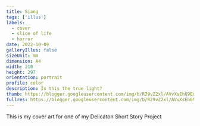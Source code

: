 ```yaml
---
title: Siang
tags: ['illus']
labels:
  - cover
  - slice of life
  - horror
date: 2022-10-09
galleryIllus: false
sizeUnit: mm
dimension: A4
width: 210
height: 297
orientation: portrait
profile: color
description: Is this the true light?
thumb: https://blogger.googleusercontent.com/img/b/R29vZ2xl/AVvXsEh69EughvN5qv4adLpilBpGfN1mPIy6K_GvtLP4wfrVV0ee64MIWsh4r07ORQH9t8VYSCbw_eJLOaQJ3FmgFT7itKu9qSZ910DnVS_iszOY06TpVwMwhlLPUjOnh0HRRxKMEhpYyhhTvXvsP16epNEx4X6ZMfxQQhYnFAf0ml93p9IphbMEtMtnEK3xRgAQ/s800/SIANG.jpg
fullres: https://blogger.googleusercontent.com/img/b/R29vZ2xl/AVvXsEh69EughvN5qv4adLpilBpGfN1mPIy6K_GvtLP4wfrVV0ee64MIWsh4r07ORQH9t8VYSCbw_eJLOaQJ3FmgFT7itKu9qSZ910DnVS_iszOY06TpVwMwhlLPUjOnh0HRRxKMEhpYyhhTvXvsP16epNEx4X6ZMfxQQhYnFAf0ml93p9IphbMEtMtnEK3xRgAQ/s1694/SIANG.jpg
---
```

This is my cover art for one of my Delicaton Short Story Project